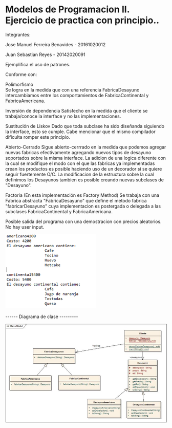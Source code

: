 # Modelos de Programacion II. Ejercicio de practica con principio..

Integrantes: 

 Jose Manuel Ferreira Benavides - 20161020012
 
 Juan Sebastian Reyes - 20142020091

Ejemplifica el uso de patrones.

Conforme con:

Polimorfismo  
  Se logra en la medida que con una referencia FabricaDesayuno intercambiamos entre los comportamientos de FabricaContinental y             FabricaAmericana.

Inversión de dependencia
  Satisfecho en la medida que el cliente se trabaja/conoce la interface y no las implementaciones.
  
Sustitución de Liskov
  Dado que toda subclase ha sido diseñanda siguiendo la interface, esto se cumple. Cabe mencionar que el mismo compilador dificulta romper    este principio.

Abierto-Cerrado
  Sigue abierto-cerrrado en la medida que podemos agregar nuevas fabricas efectivamente agregando nuevos tipos de desayuno soportados sobre la misma interface. La adicion de una logica diferente con la cual se modifique el modo con el que las fabricas ya implementadas crean los productos es posible haciendo uso de un decorador si se quiere seguir fuertemente O/C. La modificacion de la estructura sobre la cual definimos los Desayunos tambien es posible creando nuevas subclases de "Desayuno".
  
Factoria (En esta implementación es Factory Method)
  Se trabaja con una Fabrica abstracta "FabricaDesayuno" que define el metodo fabrica "fabricarDesayuno" cuya implementacion es postergada o delegada a las subclases FabricaContinental y FabricaAmericana.


Posible salida del programa con una demostracion con precios aleatorios. No hay user input.

![jpgStatus](Output.jpg)

------ Diagrama de clase ---------

![jpgStatus](ClassDiagram.png)

